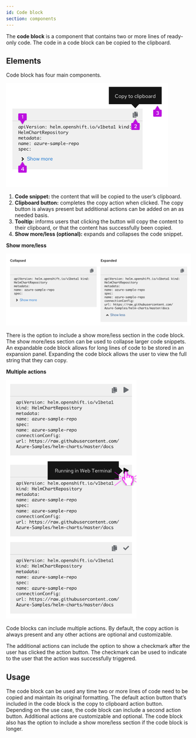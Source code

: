 ```yaml
---
id: Code block
section: components
---
```


The **code block** is a component that contains two or more lines of ready-only code. The code in a code block can be copied to the clipboard.

## Elements
Code block has four main components.

<img src="./img/code-block-structure.png" alt="Elements of the code block component" width="441"/>

1. **Code snippet:**  the content that will be copied to the user’s clipboard.
2. **Clipboard button:** completes the copy action when clicked. The copy button is always present but additional actions can be added on an as needed basis.
3. **Tooltip:** informs users that clicking the button will copy the content to their clipboard, or that the content has successfully been copied.
4. **Show more/less (optional):** expands and collapses the code snippet.

**Show more/less**

<img src="./img/code-block-collapsed-expanded.png" alt="Expanded and collapsed code block" width="758"/>

There is the option to include a show more/less section in the code block. The show more/less section can be used to collapse larger code snippets. An expandable code block allows for long lines of code to be stored in an expansion panel. Expanding the code block allows the user to view the full string that they can copy.

**Multiple actions**

<img src="./img/code-block-multiple-actions.png" alt="Code block with multiple actions" width="355"/>

Code blocks can include multiple actions. By default, the copy action is always present and any other actions are optional and customizable.

The additional actions can include the option to show a checkmark after the user has clicked the action button. The checkmark can be used to indicate to the user that the action was successfully triggered.

## Usage

The code block can be used any time two or more lines of code need to be copied and maintain its original formatting. The default action button that’s included in the code block is the copy to clipboard action button. Depending on the use case, the code block can include a second action button. Additional actions are customizable and optional. The code block also has the option to include a show more/less section if the code block is longer.
